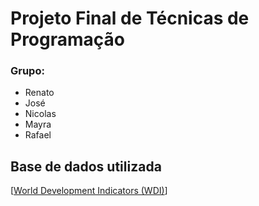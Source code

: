 # Projeto Final de Técnicas de Programação

### Grupo: 

  - Renato
  - José
  - Nicolas
  - Mayra
  - Rafael

## Base de dados utilizada

[[World Development Indicators (WDI)](https://datacatalog.worldbank.org/search/dataset/0037712/World-Development-Indicators)]


